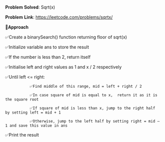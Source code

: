 𝐏𝐫𝐨𝐛𝐥𝐞𝐦 𝐒𝐨𝐥𝐯𝐞𝐝: Sqrt(x)

𝐏𝐫𝐨𝐛𝐥𝐞𝐦 𝐋𝐢𝐧𝐤: https://leetcode.com/problems/sqrtx/



📌𝐀𝐩𝐩𝐫𝐨𝐚𝐜𝐡



✅Create a binarySearch() function returning floor of sqrt(x)

✅Initialize variable ans to store the result

✅If the number is less than 2, return itself

✅Initialise left and right values as 1 and x / 2 respectively

✅Until left <= right:

               ✅Find middle of this range, mid = left + right / 2

               ✅In case square of mid is equal to x,  return it as it is the square root

               ✅If square of mid is less than x, jump to the right half by setting left = mid + 1

               ✅Otherwise, jump to the left half by setting right = mid – 1 and save this value in ans

✅Print the result
